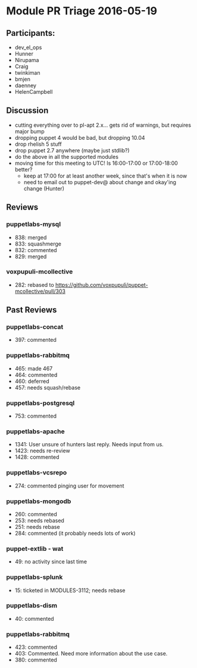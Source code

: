 # Module PR Triage 2016-05-19
## Participants:
* dev_el_ops
* Hunner
* Nirupama
* Craig
* twinkiman
* bmjen
* daenney
* HelenCampbell

## Discussion
* cutting everything over to pl-apt 2.x… gets rid of warnings, but requires major bump
* dropping puppet 4 would be bad, but dropping 10.04
* drop rhelish 5 stuff
* drop puppet 2.7 anywhere (maybe just stdlib?)
* do the above in all the supported modules
* moving time for this meeting to UTC! Is 16:00-17:00 or 17:00-18:00 better?
  * keep at 17:00 for at least another week, since that's when it is now
  * need to email out to puppet-dev@ about change and okay'ing change (Hunter)

## Reviews
### puppetlabs-mysql
* 838: merged
* 833: squashmerge
* 832: commented
* 829: merged

### voxpupuli-mcollective
* 282: rebased to https://github.com/voxpupuli/puppet-mcollective/pull/303

## Past Reviews
### puppetlabs-concat
* 397: commented

### puppetlabs-rabbitmq
* 465: made 467
* 464: commented
* 460: deferred
* 457: needs squash/rebase

### puppetlabs-postgresql
* 753: commented

### puppetlabs-apache
* 1341: User unsure of hunters last reply. Needs input from us.
* 1423: needs re-review
* 1428: commented

### puppetlabs-vcsrepo
* 274: commented pinging user for movement

### puppetlabs-mongodb
* 260: commented
* 253: needs rebased
* 251: needs rebase
* 284: commented (it probably needs lots of work)

### puppet-extlib - wat
* 49: no activity since last time

### puppetlabs-splunk
* 15: ticketed in MODULES-3112; needs rebase


### puppetlabs-dism
* 40: commented

### puppetlabs-rabbitmq
* 423: commented
* 403: Commented. Need more information about the use case.
* 380: commented 

